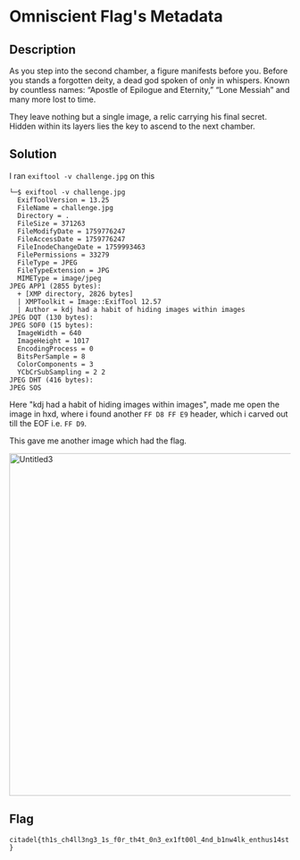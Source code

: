 # Omniscient Flag's Metadata


## Description

As you step into the second chamber, a figure manifests before you. Before you stands a forgotten deity, a dead god spoken of only in whispers. Known by countless names: “Apostle of Epilogue and Eternity,” “Lone Messiah” and many more lost to time.

They leave nothing but a single image, a relic carrying his final secret. Hidden within its layers lies the key to ascend to the next chamber.

## Solution
I ran `exiftool -v challenge.jpg` on this
```
└─$ exiftool -v challenge.jpg
  ExifToolVersion = 13.25
  FileName = challenge.jpg
  Directory = .
  FileSize = 371263
  FileModifyDate = 1759776247
  FileAccessDate = 1759776247
  FileInodeChangeDate = 1759993463
  FilePermissions = 33279
  FileType = JPEG
  FileTypeExtension = JPG
  MIMEType = image/jpeg
JPEG APP1 (2855 bytes):
  + [XMP directory, 2826 bytes]
  | XMPToolkit = Image::ExifTool 12.57
  | Author = kdj had a habit of hiding images within images
JPEG DQT (130 bytes):
JPEG SOF0 (15 bytes):
  ImageWidth = 640
  ImageHeight = 1017
  EncodingProcess = 0
  BitsPerSample = 8
  ColorComponents = 3
  YCbCrSubSampling = 2 2
JPEG DHT (416 bytes):
JPEG SOS
``` 
Here "kdj had a habit of hiding images within images", made me open the image in hxd, where i found another ``FF D8 FF E9`` header, which i carved out till the EOF i.e. ``FF D9``.

This gave me another image which had the flag.


<img width="640" height="613" alt="Untitled3" src="https://github.com/user-attachments/assets/08429ec2-03cf-410a-94a2-d6983ee8f50b" />


## Flag
`citadel{th1s_ch4ll3ng3_1s_f0r_th4t_0n3_ex1ft00l_4nd_b1nw4lk_enthus14st}`

